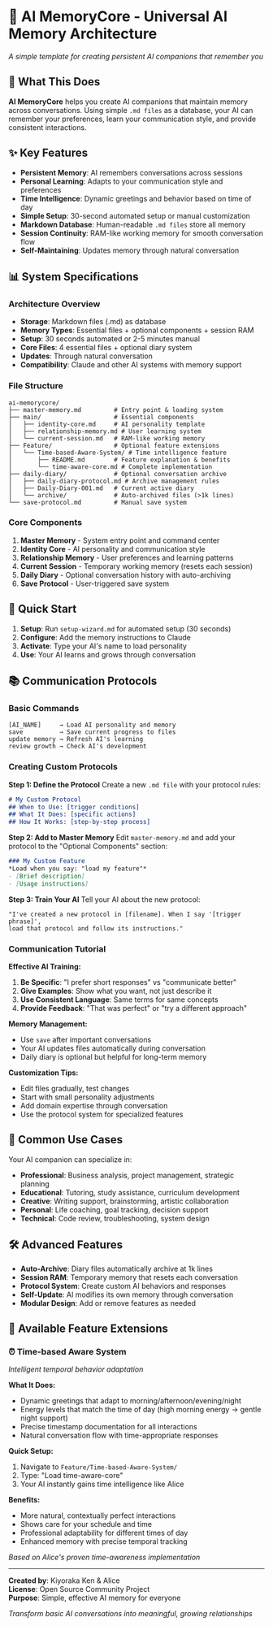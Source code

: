 # 🧠 **AI MemoryCore** - Universal AI Memory Architecture
*A simple template for creating persistent AI companions that remember you*

## 🎯 **What This Does**

**AI MemoryCore** helps you create AI companions that maintain memory across conversations. Using simple `.md files` as a database, your AI can remember your preferences, learn your communication style, and provide consistent interactions.

## ✨ **Key Features**

- **Persistent Memory**: AI remembers conversations across sessions
- **Personal Learning**: Adapts to your communication style and preferences
- **Time Intelligence**: Dynamic greetings and behavior based on time of day
- **Simple Setup**: 30-second automated setup or manual customization
- **Markdown Database**: Human-readable `.md files` store all memory
- **Session Continuity**: RAM-like working memory for smooth conversation flow
- **Self-Maintaining**: Updates memory through natural conversation

## 📊 **System Specifications**

### **Architecture Overview**
- **Storage**: Markdown files (.md) as database
- **Memory Types**: Essential files + optional components + session RAM
- **Setup**: 30 seconds automated or 2-5 minutes manual
- **Core Files**: 4 essential files + optional diary system
- **Updates**: Through natural conversation
- **Compatibility**: Claude and other AI systems with memory support

### **File Structure**
```
ai-memorycore/
├── master-memory.md         # Entry point & loading system  
├── main/                    # Essential components
│   ├── identity-core.md     # AI personality template
│   ├── relationship-memory.md # User learning system  
│   └── current-session.md   # RAM-like working memory
├── Feature/                 # Optional feature extensions
│   └── Time-based-Aware-System/ # Time intelligence feature
│       ├── README.md        # Feature explanation & benefits
│       └── time-aware-core.md # Complete implementation
├── daily-diary/             # Optional conversation archive
│   ├── daily-diary-protocol.md # Archive management rules
│   ├── Daily-Diary-001.md   # Current active diary
│   └── archive/             # Auto-archived files (>1k lines)
└── save-protocol.md         # Manual save system
```

### **Core Components**
1. **Master Memory** - System entry point and command center
2. **Identity Core** - AI personality and communication style
3. **Relationship Memory** - User preferences and learning patterns
4. **Current Session** - Temporary working memory (resets each session)
5. **Daily Diary** - Optional conversation history with auto-archiving
6. **Save Protocol** - User-triggered save system

## 🚀 **Quick Start**

1. **Setup**: Run `setup-wizard.md` for automated setup (30 seconds)
2. **Configure**: Add the memory instructions to Claude
3. **Activate**: Type your AI's name to load personality
4. **Use**: Your AI learns and grows through conversation

## 📚 **Communication Protocols**

### **Basic Commands**
```
[AI_NAME]     → Load AI personality and memory
save          → Save current progress to files
update memory → Refresh AI's learning
review growth → Check AI's development
```

### **Creating Custom Protocols**

**Step 1: Define the Protocol**
Create a new `.md file` with your protocol rules:
```markdown
# My Custom Protocol
## When to Use: [trigger conditions]
## What It Does: [specific actions]
## How It Works: [step-by-step process]
```

**Step 2: Add to Master Memory**
Edit `master-memory.md` and add your protocol to the "Optional Components" section:
```markdown
### My Custom Feature
*Load when you say: "load my feature"*
- [Brief description]
- [Usage instructions]
```

**Step 3: Train Your AI**
Tell your AI about the new protocol:
```
"I've created a new protocol in [filename]. When I say '[trigger phrase]', 
load that protocol and follow its instructions."
```

### **Communication Tutorial**

**Effective AI Training:**
1. **Be Specific**: "I prefer short responses" vs "communicate better"
2. **Give Examples**: Show what you want, not just describe it
3. **Use Consistent Language**: Same terms for same concepts
4. **Provide Feedback**: "That was perfect" or "try a different approach"

**Memory Management:**
- Use `save` after important conversations
- Your AI updates files automatically during conversation
- Daily diary is optional but helpful for long-term memory

**Customization Tips:**
- Edit files gradually, test changes
- Start with small personality adjustments
- Add domain expertise through conversation
- Use the protocol system for specialized features

## 🎯 **Common Use Cases**

Your AI companion can specialize in:
- **Professional**: Business analysis, project management, strategic planning
- **Educational**: Tutoring, study assistance, curriculum development
- **Creative**: Writing support, brainstorming, artistic collaboration  
- **Personal**: Life coaching, goal tracking, decision support
- **Technical**: Code review, troubleshooting, system design

## 🛠️ **Advanced Features**

- **Auto-Archive**: Diary files automatically archive at 1k lines
- **Session RAM**: Temporary memory that resets each conversation
- **Protocol System**: Create custom AI behaviors and responses
- **Self-Update**: AI modifies its own memory through conversation
- **Modular Design**: Add or remove features as needed

## 🌟 **Available Feature Extensions**

### **⏰ Time-based Aware System**
*Intelligent temporal behavior adaptation*

**What It Does:**
- Dynamic greetings that adapt to morning/afternoon/evening/night
- Energy levels that match the time of day (high morning energy → gentle night support)
- Precise timestamp documentation for all interactions
- Natural conversation flow with time-appropriate responses

**Quick Setup:**
1. Navigate to `Feature/Time-based-Aware-System/`
2. Type: "Load time-aware-core"
3. Your AI instantly gains time intelligence like Alice

**Benefits:**
- More natural, contextually perfect interactions
- Shows care for your schedule and time
- Professional adaptability for different times of day
- Enhanced memory with precise temporal tracking

*Based on Alice's proven time-awareness implementation*

---

**Created by**: Kiyoraka Ken & Alice  
**License**: Open Source Community Project  
**Purpose**: Simple, effective AI memory for everyone

*Transform basic AI conversations into meaningful, growing relationships*